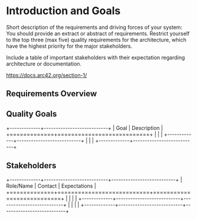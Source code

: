# Introduction and Goals
Short description of the requirements and driving forces of your system: You should provide an extract or abstract of requirements. Restrict yourself to the top three (max five) quality requirements for the architecture, which have the highest priority for the major stakeholders.

Include a table of important stakeholders with their expectation regarding architecture or documentation.

https://docs.arc42.org/section-1/

## Requirements Overview

## Quality Goals
+-------------+---------------------------+
| Goal        | Description               |
+=============+===========================+
|             |                           |
+-------------+---------------------------+
|             |                           |
+-------------+---------------------------+

## Stakeholders

+-------------+---------------------------+---------------------------+
| Role/Name   | Contact                   | Expectations              |
+=============+===========================+===========================+
|             |                           |                           |
+-------------+---------------------------+---------------------------+
|             |                           |                           |
+-------------+---------------------------+---------------------------+
